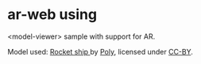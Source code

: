 # ar-web using <model-viewer>
   
  
&lt;model-viewer> sample with support for AR. 

Model used:
   <a href="https://poly.google.com/view/42PQqEaxb-P">Rocket ship </a> by <a href="https://poly.google.com/user/4aEd8rQgKu2">Poly</a>, licensed under <a href="https://creativecommons.org/licenses/by/2.0/">CC-BY</a>.
